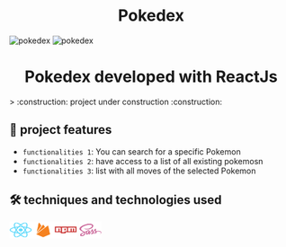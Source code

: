 <h1 align="center"> Pokedex </h1>

<img src="https://user-images.githubusercontent.com/89926456/148937846-947c24c2-4436-4592-9c67-2b2a262141a6.png" alt="pokedex" width="400px" />
<img src="https://user-images.githubusercontent.com/89926456/149628818-06f89502-5776-4b6d-b2ea-e0e68543862f.png" alt="pokedex"  width="400px" />


<h1 align="center">
  Pokedex developed with ReactJs
</h1>
> :construction: project under construction :construction:

## :hammer: project features

- `functionalities 1`: You can search for a specific Pokemon
- `functionalities 2`: have access to a list of all existing pokemosn
- `functionalities 3`: list with all moves of the selected Pokemon

## 🛠️  techniques and technologies used

<img align="center" alt="Flavio-React" height="30" width="40" src="https://raw.githubusercontent.com/devicons/devicon/master/icons/react/react-original.svg"><img align="center" alt="Flavio-firebase" height="30" width="40" src="https://github.com/devicons/devicon/blob/master/icons/firebase/firebase-plain.svg"><img align="center" alt="Flavio-npm" height="30" width="40" src="https://github.com/devicons/devicon/blob/master/icons/npm/npm-original-wordmark.svg">
<img align="center" alt="Flavio-scss" height="30" width="40" src="https://github.com/devicons/devicon/blob/master/icons/sass/sass-original.svg">
